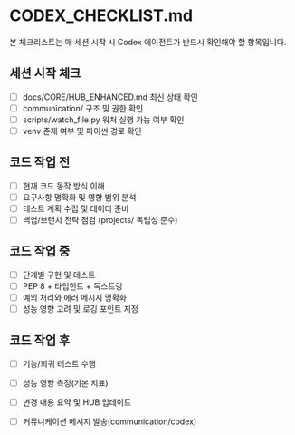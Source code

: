 # CODEX_CHECKLIST.md

본 체크리스트는 매 세션 시작 시 Codex 에이전트가 반드시 확인해야 할 항목입니다.

## 세션 시작 체크
- [ ] docs/CORE/HUB_ENHANCED.md 최신 상태 확인
- [ ] communication/ 구조 및 권한 확인
- [ ] scripts/watch_file.py 워처 실행 가능 여부 확인
- [ ] venv 존재 여부 및 파이썬 경로 확인

## 코드 작업 전
- [ ] 현재 코드 동작 방식 이해
- [ ] 요구사항 명확화 및 영향 범위 분석
- [ ] 테스트 계획 수립 및 데이터 준비
- [ ] 백업/브랜치 전략 점검 (projects/ 독립성 준수)

## 코드 작업 중
- [ ] 단계별 구현 및 테스트
- [ ] PEP 8 + 타입힌트 + 독스트링
- [ ] 예외 처리와 에러 메시지 명확화
- [ ] 성능 영향 고려 및 로깅 포인트 지정

## 코드 작업 후
- [ ] 기능/회귀 테스트 수행
- [ ] 성능 영향 측정(기본 지표)
- [ ] 변경 내용 요약 및 HUB 업데이트
- [ ] 커뮤니케이션 메시지 발송(communication/codex)

